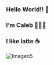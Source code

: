 ### Hello World!! 👋
### I’m Caleb 👨🏽‍💻
### I like latte ☕



![Imagen5](https://user-images.githubusercontent.com/105598884/168482324-9682e140-62f4-482e-8dd7-232252a0807b.png)

<!--
**CalebRRo/CalebRRo** is a ✨ _special_ ✨ repository because its `README.md` (this file) appears on your GitHub profile.

Here are some ideas to get you started:

- 🔭 I’m currently working on ...
- 🌱 I’m currently learning ...
- 👯 I’m looking to collaborate on ...
- 🤔 I’m looking for help with ...
- 💬 Ask me about ...
- 📫 How to reach me: ...
- 😄 Pronouns: ...
- ⚡ Fun fact: ...
-->
